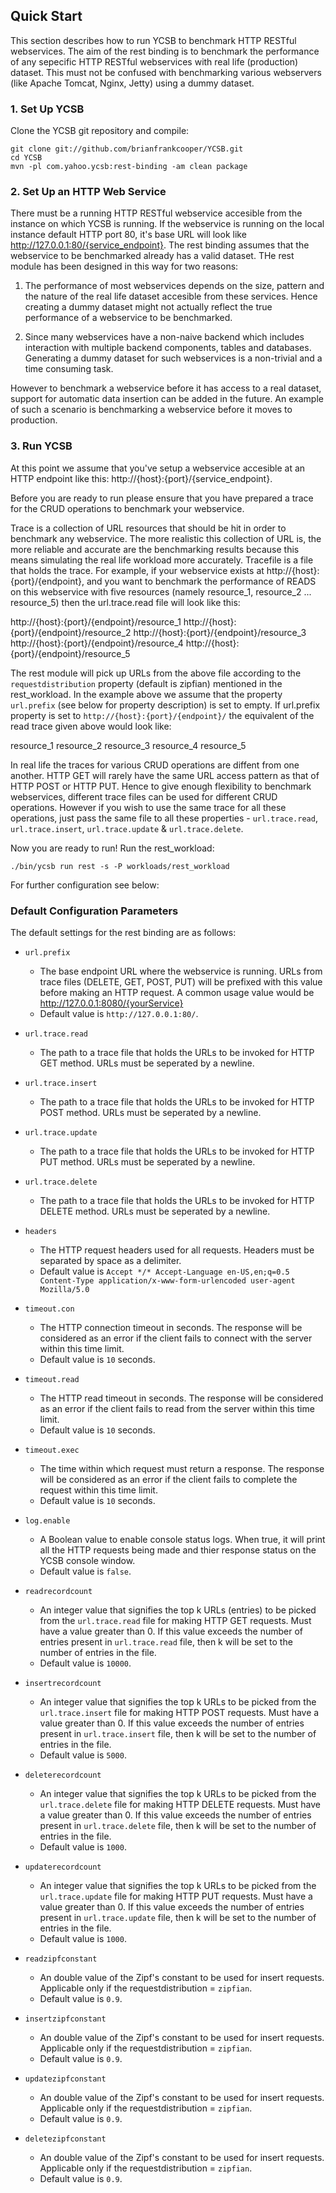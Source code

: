 <!--
Copyright (c) 2016 YCSB contributors. All rights reserved.

Licensed under the Apache License, Version 2.0 (the "License"); you
may not use this file except in compliance with the License. You
may obtain a copy of the License at

http://www.apache.org/licenses/LICENSE-2.0

Unless required by applicable law or agreed to in writing, software
distributed under the License is distributed on an "AS IS" BASIS,
WITHOUT WARRANTIES OR CONDITIONS OF ANY KIND, either express or
implied. See the License for the specific language governing
permissions and limitations under the License. See accompanying
LICENSE file.
-->

## Quick Start

This section describes how to run YCSB to benchmark HTTP RESTful
webservices. The aim of the rest binding is to benchmark the 
performance of any sepecific HTTP RESTful webservices with real
life (production) dataset. This must not be confused with benchmarking
various webservers (like Apache Tomcat, Nginx, Jetty) using a dummy 
dataset.

### 1. Set Up YCSB

Clone the YCSB git repository and compile:

    git clone git://github.com/brianfrankcooper/YCSB.git
    cd YCSB
    mvn -pl com.yahoo.ycsb:rest-binding -am clean package

### 2. Set Up an HTTP Web Service

There must be a running HTTP RESTful webservice accesible from 
the instance on which YCSB is running. If the webservice is 
running on the local instance default HTTP port 80, it's base
URL will look like http://127.0.0.1:80/{service_endpoint}. The
rest binding assumes that the webservice to be benchmarked already
has a valid dataset. THe rest module has been designed in this 
way for two reasons:

1. The performance of most webservices depends on the size, pattern
and the nature of the real life dataset accesible from these services.
Hence creating a dummy dataset might not actually reflect the true
performance of a webservice to be benchmarked.

2. Since many webservices have a non-naive backend which includes
interaction with multiple backend components, tables and databases.
Generating a dummy dataset for such webservices is a non-trivial and
a time consuming task.

However to benchmark a webservice before it has access to a real 
dataset, support for automatic data insertion can be added in the
future. An example of such a scenario is benchmarking a webservice
before it moves to production.

### 3. Run YCSB
    
At this point we assume that you've setup a webservice accesible at
an HTTP endpoint like this: http://{host}:{port}/{service_endpoint}.

Before you are ready to run please ensure that you have prepared a
trace for the CRUD operations to benchmark your webservice. 

Trace is a collection of URL resources that should be hit in order
to benchmark any webservice. The more realistic this collection of
URL is, the more reliable and accurate are the benchmarking results
because this means simulating the real life workload more accurately.
Tracefile is a file that holds the trace. For example, if your 
webservice exists at http://{host}:{port}/{endpoint}, and you want
to benchmark the performance of READS on this webservice with five
resources (namely resource_1, resource_2 ... resource_5) then the
url.trace.read file will look like this:

http://{host}:{port}/{endpoint}/resource_1
http://{host}:{port}/{endpoint}/resource_2
http://{host}:{port}/{endpoint}/resource_3
http://{host}:{port}/{endpoint}/resource_4
http://{host}:{port}/{endpoint}/resource_5

The rest module will pick up URLs from the above file according to
the `requestdistribution` property (default is zipfian) mentioned in
the rest_workload. In the example above we assume that the property 
`url.prefix` (see below for property description) is set to empty. If
url.prefix property is set to `http://{host}:{port}/{endpoint}/` the 
equivalent of the read trace given above would look like:

resource_1
resource_2
resource_3
resource_4
resource_5

In real life the traces for various CRUD operations are diffent
from one another. HTTP GET will rarely have the same URL access
pattern as that of HTTP POST or HTTP PUT. Hence to give enough
flexibility to benchmark webservices, different trace files can
be used for different CRUD operations. However if you wish to use
the same trace for all these operations, just pass the same file
to all these properties - `url.trace.read`, `url.trace.insert`,
`url.trace.update` & `url.trace.delete`.

Now you are ready to run! Run the rest_workload:

    ./bin/ycsb run rest -s -P workloads/rest_workload

For further configuration see below: 

### Default Configuration Parameters
The default settings for the rest binding are as follows:

- `url.prefix` 
  - The base endpoint URL where the webservice is running. URLs from trace files (DELETE, GET, POST, PUT) will be prefixed with this value before making an HTTP request. A common usage value would be http://127.0.0.1:8080/{yourService}
  - Default value is `http://127.0.0.1:80/`.
  
- `url.trace.read` 
  - The path to a trace file that holds the URLs to be invoked for HTTP GET method. URLs must be seperated by a newline.
  
- `url.trace.insert` 
  - The path to a trace file that holds the URLs to be invoked for HTTP POST method. URLs must be seperated by a newline. 

- `url.trace.update` 
  - The path to a trace file that holds the URLs to be invoked for HTTP PUT method. URLs must be seperated by a newline.

- `url.trace.delete` 
  - The path to a trace file that holds the URLs to be invoked for HTTP DELETE method. URLs must be seperated by a newline.

- `headers` 
  - The HTTP request headers used for all requests. Headers must be separated by space as a delimiter.
  - Default value is `Accept */* Accept-Language en-US,en;q=0.5 Content-Type application/x-www-form-urlencoded user-agent Mozilla/5.0`

- `timeout.con` 
  - The HTTP connection timeout in seconds. The response will be considered as an error if the client fails to connect with the server within this time limit.
  - Default value is `10` seconds.

- `timeout.read` 
  - The HTTP read timeout in seconds. The response will be considered as an error if the client fails to read from the server within this time limit.
  - Default value is `10` seconds.
  
- `timeout.exec` 
  - The time within which request must return a response. The response will be considered as an error if the client fails to complete the request within this time limit.
  - Default value is `10` seconds.

- `log.enable` 
  - A Boolean value to enable console status logs. When true, it will print all the HTTP requests being made and thier response status on the YCSB console window.
  - Default value is `false`.

- `readrecordcount` 
  - An integer value that signifies the top k URLs (entries) to be picked from the `url.trace.read` file for making HTTP GET requests. Must have a value greater than 0. If this value exceeds the number of entries present in `url.trace.read` file, then k will be set to the number of entries in the file.
  - Default value is `10000`. 

- `insertrecordcount` 
  - An integer value that signifies the top k URLs to be picked from the `url.trace.insert` file for making HTTP POST requests. Must have a value greater than 0. If this value exceeds the number of entries present in `url.trace.insert` file, then k will be set to the number of entries in the file.
  - Default value is `5000`. 

- `deleterecordcount` 
  - An integer value that signifies the top k URLs to be picked from the `url.trace.delete` file for making HTTP DELETE requests. Must have a value greater than 0. If this value exceeds the number of entries present in `url.trace.delete` file, then k will be set to the number of entries in the file.
  - Default value is `1000`.

- `updaterecordcount` 
  - An integer value that signifies the top k URLs to be picked from the `url.trace.update` file for making HTTP PUT requests. Must have a value greater than 0. If this value exceeds the number of entries present in `url.trace.update` file, then k will be set to the number of entries in the file.
  - Default value is `1000`.

- `readzipfconstant` 
  - An double value of the Zipf's constant to be used for insert requests. Applicable only if the requestdistribution = `zipfian`.
  - Default value is `0.9`.

- `insertzipfconstant` 
  - An double value of the Zipf's constant to be used for insert requests. Applicable only if the requestdistribution = `zipfian`. 
  - Default value is `0.9`.
  
- `updatezipfconstant` 
  - An double value of the Zipf's constant to be used for insert requests. Applicable only if the requestdistribution = `zipfian`. 
  - Default value is `0.9`.

- `deletezipfconstant` 
  - An double value of the Zipf's constant to be used for insert requests. Applicable only if the requestdistribution = `zipfian`. 
  - Default value is `0.9`.
